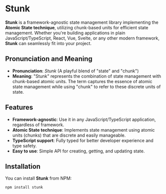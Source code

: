 # Stunk

**Stunk** is a framework-agnostic state management library implementing the **Atomic State technique**, utilizing chunk-based units for efficient state management. Whether you're building applications in plain JavaScript/TypeScript, React, Vue, Svelte, or any other modern framework, **Stunk** can seamlessly fit into your project.

## Pronunciation and Meaning

- **Pronunciation**: _Stunk_ (A playful blend of "state" and "chunk")
- **Meaning**: "Stunk" represents the combination of state management with chunk-based atomic units. The term captures the essence of atomic state management while using "chunk" to refer to these discrete units of state.

## Features

- **Framework-agnostic**: Use it in any JavaScript/TypeScript application, regardless of framework.
- **Atomic State technique**: Implements state management using atomic units (chunks) that are discrete and easily manageable.
- **TypeScript support**: Fully typed for better developer experience and type safety.
- **Easy to use**: Simple API for creating, getting, and updating state.

## Installation

You can install **Stunk** from NPM:

```bash
npm install stunk
```
